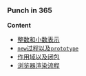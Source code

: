 ### Punch in 365

**Content**
- [整数和小数表示](./integer-and-fraction.md)
- [`new`过程以及`prototype`](./new-and-prototype.md)
- [作用域以及闭包](./scope-and-closure.md)
- [浏览器渲染流程](./rendering.md)